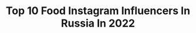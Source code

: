 ---
title: Top 10 Food Instagram Influencers In Russia In 2022
description: >-
  Find top food Instagram influencers in Russia in 2022. Most popular hashtags: #glamboxrussia #barcelonacity #permgirls.
platform: Instagram
hits: 608
text_top: Analyze the top-rated Instagram accounts on inBeat.
text_bottom: Our search engine holds 608 Instagram influencers like this in Russia for you to work with.
profiles:
  - username: "_leeeemur_"
    fullname: >-
      ФУД ФОТОГРАФ МОСКВА
    bio: >-
      ᴊᴜʟɪᴀ ᴏʀʟᴏᴠᴀ 📷мᴇню|фото-контент 🍽коммерческие съемки 🍩еды мнᴏгᴏ нᴇ бывᴀᴇт 📮запись в Dɪʀᴇᴄᴛ 👩🏽‍🍳#рецепты ⠀⠀⠀⠀⠀⠀⠀⠀⠀⠀⠀⠀ #food_and_lemur #sᴀɪɴᴛ♥️ʟᴇᴍᴜʀ
    location: "Russia"
    followers: 14855
    engagement: 779
    commentsToLikes: 0.012136
    id: ck6u1hy3dlu4e0j716mtjc0aj
    verified: false
    hashtags: "#food"
  - username: "mrs.rudenko_"
    fullname: >-
      Даша 🤍СЕМЬЯ РЕЦЕПТЫ
    bio: >-
      Founder of @4_baby.by Зажигай своим примером🌿 Много еды в сториз Вкусно #rudenko_food ОСТОРОЖНО! Здесь уютно Сотрудничество @rudenko.pr_
    location: "Russia"
    followers: 27721
    engagement: 1464
    commentsToLikes: 0.068977
    id: ckaot16p9twx30i78hxomm0lt
    verified: false
    hashtags: "#rudenko"
  - username: "joytodorova"
    fullname: >-
      Radost Todorova
    bio: >-
      👑Miss Universe 🇧🇬 book & food lover📚 🎥Let’s live a happy & healthy life together🐣 🎬 YouTube channel👇
    location: "Russia"
    followers: 76858
    engagement: 489
    commentsToLikes: 0.306696
    id: ck6u99hw2w94w0j715q9hp5wb
    verified: true
    hashtags: "#gift, #spon, #giveaway, #youareworthitbox"
  - username: "marialobanova"
    fullname: >-
      Мария Лобанова/Maria Lobanova
    bio: >-
      PR Guru&Marketing Bitch Food blogger Fitness Freak First SNC Mag Editor-in-Chief Lobanov PR:ЛИЧНЫЙ ПИАР, ПРОДВИЖЕНИЕ БРЕНДОВ, РЕСТОРАННЫЙ КОНСАЛТИНГ
    location: "Russia"
    followers: 25764
    engagement: 380
    commentsToLikes: 0.071467
    id: ck139p43imfm10i19q8xrmmdh
    verified: false
    hashtags: "#wheretoeatmoscow, #wheretoeatsochi, #antiage, #nescens"
  - username: "madame_perrier"
    fullname: >-
      Настоящая Франция
    bio: >-
      Мария 18 лет на Юге🇫🇷 Франция без розовых👓 Еда🧀Вино🍷Французы👨‍🎨 Food Wine Travel Influencer 👉#maryperrier_навигация
    location: "Russia"
    followers: 108205
    engagement: 264
    commentsToLikes: 0.084469
    id: ck15unqeeo23e0i19snlwwa31
    verified: false
    hashtags: "#maryperrier, #rtb"
  - username: "lena_food_factory"
    fullname: >-
      Елена Тютюнникова
    bio: >-
      . САМЫЙ ЗАРАЗИТЕЛЬНЫЙ СМЕХ В МИРЕ ‼️Запатентован‼️ ВЫЕЗДНОЙ РЕСТОРАН Свадьбы Корпоративы ДР @food_factory_nsk ЛОФТ @pryatki_club ЖУРНАЛ @one_mag_
    location: "Russia"
    followers: 45284
    engagement: 266
    commentsToLikes: 0.066821
    id: ck5zip5k8g4lf0i14r5ulblqg
    verified: false
    hashtags: "#foodeating, #foodphoto, #pfotofood, #teutonia"
  - username: "annamelkumian"
    fullname: >-
      Anna Melkumian
    bio: >-
      Style, fashion, food, beauty, travel Email: amelkumian@gmail.com Мой YouTube 👇
    location: "Russia"
    followers: 38147
    engagement: 264
    commentsToLikes: 0.072630
    id: ck5pyu378xt9t0i116v88tc2s
    verified: false
    hashtags: "#lookoftheday, #weekend, #summer, #mondaymood"
  - username: "kiseleva.kate"
    fullname: >-
      Kate Kiseleva
    bio: >-
      🔈27 y.o. 🔈Bilbao📍 🔈photo, travel and food lover✈️📸🍝 📮collaboration gerda.kiseleva@gmail.com 🎥YouTube https://www.youtube.com/c/RusosReaccionan
    location: "Russia"
    followers: 85797
    engagement: 586
    commentsToLikes: 0.020627
    id: ck8t168emuk9n0j78i3wh09oq
    verified: false
    hashtags: "#influencerespa, #bicitour, #barcelona, #lookofthedays"
  - username: "alina_lazo"
    fullname: >-
      Алинушка🐰
    bio: >-
      📍 Sakhalin | St.Petersburg 💄 Beauty & Lifestyle 🍓 Food | Restaurants 💅🏻Амбассадор сети салонов Nail Sunny 💌 Cooperation: Direct
    location: "Russia"
    followers: 138413
    engagement: 279
    commentsToLikes: 0.032235
    id: ckf5p2lay4pvs0j23fqv688qd
    verified: false
    hashtags: "#wedding, #stories, #sakhalin, #okhotsk"
  - username: "annety_versange"
    fullname: >-
      Annety Versange
    bio: >-
      Раскрываю секреты красоты Fashion | food #versangerest & Lifestyle Moscow | Dubai 📩Pr:direct | e-mail: versange8@gmail.com
    location: "Russia"
    followers: 115558
    engagement: 148
    commentsToLikes: 0.372067
    id: ck9wemdhckwjh0j78u6kw3ssn
    verified: false
    hashtags: "#fendieyewear, #glambox, #givenchymakeup, #fendiroma"
---